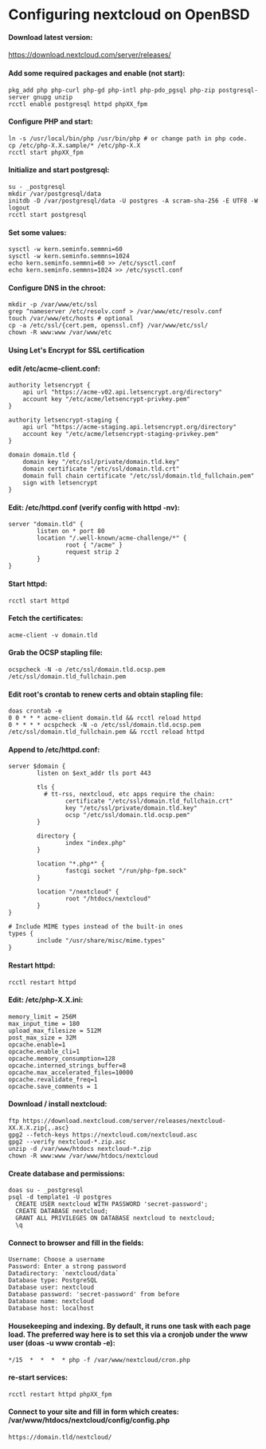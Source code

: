 # Configuring nextcloud on OpenBSD

#### Download latest version:
https://download.nextcloud.com/server/releases/

#### Add some required packages and enable (not start):
```
pkg_add php php-curl php-gd php-intl php-pdo_pgsql php-zip postgresql-server gnupg unzip
rcctl enable postgresql httpd phpXX_fpm
```

#### Configure PHP and start:
```
ln -s /usr/local/bin/php /usr/bin/php # or change path in php code.
cp /etc/php-X.X.sample/* /etc/php-X.X
rcctl start phpXX_fpm
```

#### Initialize and start postgresql:
```
su - _postgresql
mkdir /var/postgresql/data
initdb -D /var/postgresql/data -U postgres -A scram-sha-256 -E UTF8 -W
logout
rcctl start postgresql
```

#### Set some values:
```
sysctl -w kern.seminfo.semmni=60
sysctl -w kern.seminfo.semmns=1024
echo kern.seminfo.semmni=60 >> /etc/sysctl.conf
echo kern.seminfo.semmns=1024 >> /etc/sysctl.conf
```

#### Configure DNS in the chroot:
```
mkdir -p /var/www/etc/ssl
grep ^nameserver /etc/resolv.conf > /var/www/etc/resolv.conf
touch /var/www/etc/hosts # optional
cp -a /etc/ssl/{cert.pem, openssl.cnf} /var/www/etc/ssl/
chown -R www:www /var/www/etc
```

#### Using Let's Encrypt for SSL certification 
#### edit /etc/acme-client.conf:
```
authority letsencrypt {
	api url "https://acme-v02.api.letsencrypt.org/directory"
	account key "/etc/acme/letsencrypt-privkey.pem"
}

authority letsencrypt-staging {
	api url "https://acme-staging.api.letsencrypt.org/directory"
	account key "/etc/acme/letsencrypt-staging-privkey.pem"
}

domain domain.tld {
	domain key "/etc/ssl/private/domain.tld.key"
	domain certificate "/etc/ssl/domain.tld.crt"
	domain full chain certificate "/etc/ssl/domain.tld_fullchain.pem"
	sign with letsencrypt
}
```

#### Edit: /etc/httpd.conf (verify config with httpd -nv):
```
server "domain.tld" {
        listen on * port 80
        location "/.well-known/acme-challenge/*" {
                root { "/acme" }
                request strip 2
        }
}
```

#### Start httpd:
```
rcctl start httpd
```

#### Fetch the certificates:
```
acme-client -v domain.tld
```

#### Grab the OCSP stapling file:
```
ocspcheck -N -o /etc/ssl/domain.tld.ocsp.pem /etc/ssl/domain.tld_fullchain.pem
```

#### Edit root's crontab to renew certs and obtain stapling file:
```
doas crontab -e
0 0 * * * acme-client domain.tld && rcctl reload httpd
0 * * * * ocspcheck -N -o /etc/ssl/domain.tld.ocsp.pem /etc/ssl/domain.tld_fullchain.pem && rcctl reload httpd
```

#### Append to /etc/httpd.conf:
```
server $domain {
        listen on $ext_addr tls port 443

        tls {
          # tt-rss, nextcloud, etc apps require the chain:
                certificate "/etc/ssl/domain.tld_fullchain.crt"
                key "/etc/ssl/private/domain.tld.key"
                ocsp "/etc/ssl/domain.tld.ocsp.pem"
        }

        directory {
                index "index.php"
        }

        location "*.php*" {
                fastcgi socket "/run/php-fpm.sock"
        }

        location "/nextcloud" {
                root "/htdocs/nextcloud"
        }
}

# Include MIME types instead of the built-in ones
types {
        include "/usr/share/misc/mime.types"
}
```

#### Restart httpd:
```
rcctl restart httpd
```

#### Edit: /etc/php-X.X.ini:
```
memory_limit = 256M
max_input_time = 180
upload_max_filesize = 512M
post_max_size = 32M
opcache.enable=1
opcache.enable_cli=1
opcache.memory_consumption=128
opcache.interned_strings_buffer=8
opcache.max_accelerated_files=10000
opcache.revalidate_freq=1
opcache.save_comments = 1
```

#### Download / install nextcloud:
```
ftp https://download.nextcloud.com/server/releases/nextcloud-XX.X.X.zip{,.asc}
gpg2 --fetch-keys https://nextcloud.com/nextcloud.asc
gpg2 --verify nextcloud-*.zip.asc
unzip -d /var/www/htdocs nextcloud-*.zip
chown -R www:www /var/www/htdocs/nextcloud
```

#### Create database and permissions:
```
doas su - _postgresql
psql -d template1 -U postgres
  CREATE USER nextcloud WITH PASSWORD 'secret-password';
  CREATE DATABASE nextcloud;
  GRANT ALL PRIVILEGES ON DATABASE nextcloud to nextcloud;
  \q
```

#### Connect to browser and fill in the fields:
```
Username: Choose a username
Password: Enter a strong password
Datadirectory: `nextcloud/data`
Database type: PostgreSQL
Database user: nextcloud
Database password: 'secret-password' from before
Database name: nextcloud
Database host: localhost
```

#### Housekeeping and indexing. By default, it runs one task with each page load. The preferred way here is to set this via a cronjob under the www user (doas -u www crontab -e):
```
*/15  *  *  *  * php -f /var/www/nextcloud/cron.php
```

#### re-start services:
```
rcctl restart httpd phpXX_fpm
```

#### Connect to your site and fill in form which creates: /var/www/htdocs/nextcloud/config/config.php
```
https://domain.tld/nextcloud/
```
